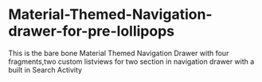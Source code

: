 Material-Themed-Navigation-drawer-for-pre-lollipops
===================================================

This is the bare bone Material Themed Navigation Drawer with four fragments,two custom listviews for two section in navigation drawer with a built in Search Activity

